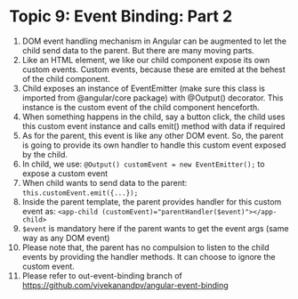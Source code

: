 # Topic 9: Event Binding: Part 2

1. DOM event handling mechanism in Angular can be augmented to let the child send data to the parent. But there are many moving parts.
2. Like an HTML element, we like our child component expose its own custom events. Custom events, because these are emited at the behest of the child component.
3. Child exposes an instance of EventEmitter (make sure this class is imported from @angular/core package) with @Output() decorator. This instance is the custom event of the child component henceforth.
4. When something happens in the child, say a button click, the child uses this custom event instance and calls emit() method with data if required
5. As for the parent, this event is like any other DOM event. So, the parent is going to provide its own handler to handle this custom event exposed by the child.
6. In child, we use: `@Output() customEvent = new EventEmitter();` to expose a custom event
7. When child wants to send data to the parent: `this.customEvent.emit({...});`
8. Inside the parent template, the parent provides handler for this custom event as: `<app-child (customEvent)="parentHandler($event)"></app-child>`
9. `$event` is mandatory here if the parent wants to get the event args (same way as any DOM event)
10. Please note that, the parent has no compulsion to listen to the child events by providing the handler methods. It can choose to ignore the custom event.
11. Please refer to out-event-binding branch of <https://github.com/vivekanandpv/angular-event-binding>
